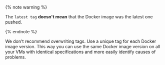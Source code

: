 {% note warning %}

The `latest tag` **doesn't mean** that the Docker image was the latest one pushed.

{% endnote %}

We don't recommend overwriting tags. Use a unique tag for each Docker image version. This way you can use the same Docker image version on all your VMs with identical specifications and more easily identify causes of problems.

